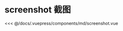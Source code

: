 # screenshot 截图

<demo-block 
title="示例"
description="一件截图轻松完成上传">
  <md-screenshot  :endVal="520520520" ></md-screenshot>
  <highlight-code slot="highlight" lang="vue">
<<< @/docs/.vuepress/components/md/screenshot.vue
  </highlight-code>
</demo-block>




<start />
<vssue/>
